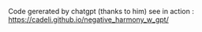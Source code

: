 Code gererated by chatgpt (thanks to him)
see in action : https://cadeli.github.io/negative_harmony_w_gpt/